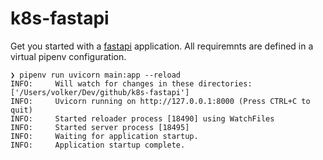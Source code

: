 # k8s-fastapi


Get you started with a [fastapi](https://fastapi.tiangolo.com) application.
All requiremnts are defined in a virtual pipenv configuration.

```shell
❯ pipenv run uvicorn main:app --reload
INFO:     Will watch for changes in these directories: ['/Users/volker/Dev/github/k8s-fastapi']
INFO:     Uvicorn running on http://127.0.0.1:8000 (Press CTRL+C to quit)
INFO:     Started reloader process [18490] using WatchFiles
INFO:     Started server process [18495]
INFO:     Waiting for application startup.
INFO:     Application startup complete.
```

